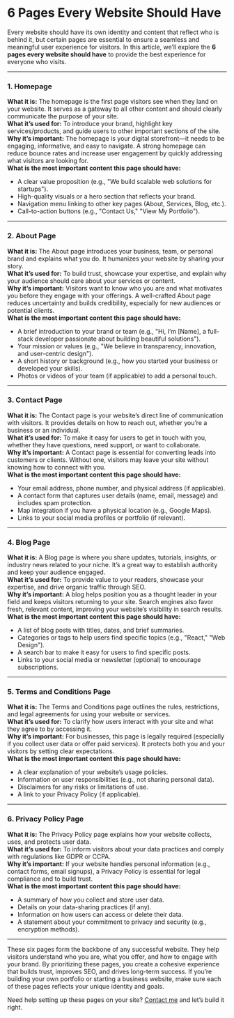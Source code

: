 # 6 Pages Every Website Should Have

Every website should have its own identity and content that reflect who is behind it, but certain pages are essential to ensure a seamless and meaningful user experience for visitors. In this article, we’ll explore the **6 pages every website should have** to provide the best experience for everyone who visits.

---

### **1. Homepage**

**What it is:** The homepage is the first page visitors see when they land on your website. It serves as a gateway to all other content and should clearly communicate the purpose of your site.  
**What it’s used for:** To introduce your brand, highlight key services/products, and guide users to other important sections of the site.  
**Why it’s important:** The homepage is your digital storefront—it needs to be engaging, informative, and easy to navigate. A strong homepage can reduce bounce rates and increase user engagement by quickly addressing what visitors are looking for.  
**What is the most important content this page should have:**

- A clear value proposition (e.g., "We build scalable web solutions for startups").
- High-quality visuals or a hero section that reflects your brand.
- Navigation menu linking to other key pages (About, Services, Blog, etc.).
- Call-to-action buttons (e.g., "Contact Us," "View My Portfolio").

---

### **2. About Page**

**What it is:** The About page introduces your business, team, or personal brand and explains what you do. It humanizes your website by sharing your story.  
**What it’s used for:** To build trust, showcase your expertise, and explain why your audience should care about your services or content.  
**Why it’s important:** Visitors want to know who you are and what motivates you before they engage with your offerings. A well-crafted About page reduces uncertainty and builds credibility, especially for new audiences or potential clients.  
**What is the most important content this page should have:**

- A brief introduction to your brand or team (e.g., "Hi, I’m [Name], a full-stack developer passionate about building beautiful solutions").
- Your mission or values (e.g., "We believe in transparency, innovation, and user-centric design").
- A short history or background (e.g., how you started your business or developed your skills).
- Photos or videos of your team (if applicable) to add a personal touch.

---

### **3. Contact Page**

**What it is:** The Contact page is your website’s direct line of communication with visitors. It provides details on how to reach out, whether you’re a business or an individual.  
**What it’s used for:** To make it easy for users to get in touch with you, whether they have questions, need support, or want to collaborate.  
**Why it’s important:** A Contact page is essential for converting leads into customers or clients. Without one, visitors may leave your site without knowing how to connect with you.  
**What is the most important content this page should have:**

- Your email address, phone number, and physical address (if applicable).
- A contact form that captures user details (name, email, message) and includes spam protection.
- Map integration if you have a physical location (e.g., Google Maps).
- Links to your social media profiles or portfolio (if relevant).

---

### **4. Blog Page**

**What it is:** A Blog page is where you share updates, tutorials, insights, or industry news related to your niche. It’s a great way to establish authority and keep your audience engaged.  
**What it’s used for:** To provide value to your readers, showcase your expertise, and drive organic traffic through SEO.  
**Why it’s important:** A blog helps position you as a thought leader in your field and keeps visitors returning to your site. Search engines also favor fresh, relevant content, improving your website’s visibility in search results.  
**What is the most important content this page should have:**

- A list of blog posts with titles, dates, and brief summaries.
- Categories or tags to help users find specific topics (e.g., "React," "Web Design").
- A search bar to make it easy for users to find specific posts.
- Links to your social media or newsletter (optional) to encourage subscriptions.

---

### **5. Terms and Conditions Page**

**What it is:** The Terms and Conditions page outlines the rules, restrictions, and legal agreements for using your website or services.  
**What it’s used for:** To clarify how users interact with your site and what they agree to by accessing it.  
**Why it’s important:** For businesses, this page is legally required (especially if you collect user data or offer paid services). It protects both you and your visitors by setting clear expectations.  
**What is the most important content this page should have:**

- A clear explanation of your website’s usage policies.
- Information on user responsibilities (e.g., not sharing personal data).
- Disclaimers for any risks or limitations of use.
- A link to your Privacy Policy (if applicable).

---

### **6. Privacy Policy Page**

**What it is:** The Privacy Policy page explains how your website collects, uses, and protects user data.  
**What it’s used for:** To inform visitors about your data practices and comply with regulations like GDPR or CCPA.  
**Why it’s important:** If your website handles personal information (e.g., contact forms, email signups), a Privacy Policy is essential for legal compliance and to build trust.  
**What is the most important content this page should have:**

- A summary of how you collect and store user data.
- Details on your data-sharing practices (if any).
- Information on how users can access or delete their data.
- A statement about your commitment to privacy and security (e.g., encryption methods).

---

These six pages form the backbone of any successful website. They help visitors understand who you are, what you offer, and how to engage with your brand. By prioritizing these pages, you create a cohesive experience that builds trust, improves SEO, and drives long-term success. If you’re building your own portfolio or starting a business website, make sure each of these pages reflects your unique identity and goals.

Need help setting up these pages on your site? [Contact me](mailto:safi.abdulkader@gmail.com) and let’s build it right.
